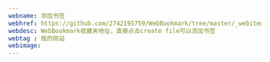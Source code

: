 ```yaml
---
webname: 添加书签
webhref: https://github.com/2742195759/WebBookmark/tree/master/_webitem
webdesc: WebBookmark收藏夹地址，直接点击create file可以添加书签
webtag : 我的网站
webimage: 
---
```

